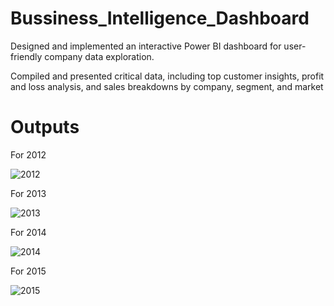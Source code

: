 # Bussiness_Intelligence_Dashboard
Designed and implemented an interactive Power BI dashboard for user-friendly company data exploration.<br>

Compiled and presented critical data, including top customer insights, profit and loss analysis, and sales
breakdowns by company, segment, and market

# Outputs

For 2012

![2012](https://github.com/toxic-coderr/Bussiness_Intelligence_Dashboard/assets/89770322/49110022-e58d-40a7-8f5c-21020525873c)


For 2013

![2013](https://github.com/toxic-coderr/Bussiness_Intelligence_Dashboard/assets/89770322/d132d363-2c41-4e30-b4aa-b3747d7b2227)


For 2014

![2014](https://github.com/toxic-coderr/Bussiness_Intelligence_Dashboard/assets/89770322/f79105fa-9976-4d48-8827-452289761199)


For 2015

![2015](https://github.com/toxic-coderr/Bussiness_Intelligence_Dashboard/assets/89770322/49fc27fb-e542-43be-abb7-1329eccb0c21)

